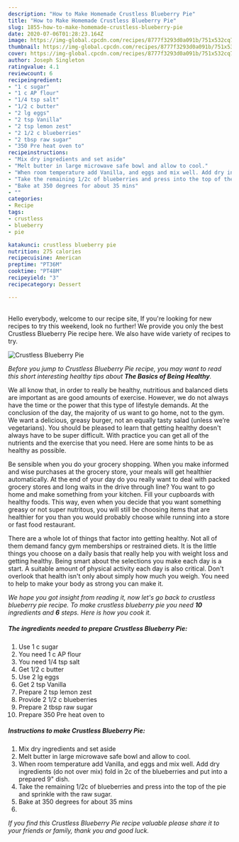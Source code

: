 ```yaml
---
description: "How to Make Homemade Crustless Blueberry Pie"
title: "How to Make Homemade Crustless Blueberry Pie"
slug: 1855-how-to-make-homemade-crustless-blueberry-pie
date: 2020-07-06T01:28:23.164Z
image: https://img-global.cpcdn.com/recipes/8777f3293d0a091b/751x532cq70/crustless-blueberry-pie-recipe-main-photo.jpg
thumbnail: https://img-global.cpcdn.com/recipes/8777f3293d0a091b/751x532cq70/crustless-blueberry-pie-recipe-main-photo.jpg
cover: https://img-global.cpcdn.com/recipes/8777f3293d0a091b/751x532cq70/crustless-blueberry-pie-recipe-main-photo.jpg
author: Joseph Singleton
ratingvalue: 4.1
reviewcount: 6
recipeingredient:
- "1 c sugar"
- "1 c AP flour"
- "1/4 tsp salt"
- "1/2 c butter"
- "2 lg eggs"
- "2 tsp Vanilla"
- "2 tsp lemon zest"
- "2 1/2 c blueberries"
- "2 tbsp raw sugar"
- "350 Pre heat oven to"
recipeinstructions:
- "Mix dry ingredients and set aside"
- "Melt butter in large microwave safe bowl and allow to cool."
- "When room temperature add Vanilla, and eggs and mix well. Add dry ingredients (do not over mix) fold in 2c of the blueberries and put into a prepared 9&#34; dish."
- "Take the remaining 1/2c of blueberries and press into the top of the pie and sprinkle with the raw sugar."
- "Bake at 350 degrees for about 35 mins"
- ""
categories:
- Recipe
tags:
- crustless
- blueberry
- pie

katakunci: crustless blueberry pie 
nutrition: 275 calories
recipecuisine: American
preptime: "PT36M"
cooktime: "PT48M"
recipeyield: "3"
recipecategory: Dessert

---
```

<br>
Hello everybody, welcome to our recipe site, If you're looking for new recipes to try this weekend, look no further! We provide you only the best Crustless Blueberry Pie recipe here. We also have wide variety of recipes to try.
<br>


![Crustless Blueberry Pie](https://img-global.cpcdn.com/recipes/8777f3293d0a091b/751x532cq70/crustless-blueberry-pie-recipe-main-photo.jpg)

<i>Before you jump to Crustless Blueberry Pie recipe, you may want to read this short interesting healthy tips about <strong>The Basics of Being Healthy</strong>.</i>

We all know that, in order to really be healthy, nutritious and balanced diets are important as are good amounts of exercise. However, we do not always have the time or the power that this type of lifestyle demands. At the conclusion of the day, the majority of us want to go home, not to the gym. We want a delicious, greasy burger, not an equally tasty salad (unless we’re vegetarians). You should be pleased to learn that getting healthy doesn't always have to be super difficult. With practice you can get all of the nutrients and the exercise that you need. Here are some hints to be as healthy as possible.

Be sensible when you do your grocery shopping. When you make informed and wise purchases at the grocery store, your meals will get healthier automatically. At the end of your day do you really want to deal with packed grocery stores and long waits in the drive through line? You want to go home and make something from your kitchen. Fill your cupboards with healthy foods. This way, even when you decide that you want something greasy or not super nutritous, you will still be choosing items that are healthier for you than you would probably choose while running into a store or fast food restaurant.

There are a whole lot of things that factor into getting healthy. Not all of them demand fancy gym memberships or restrained diets. It is the little things you choose on a daily basis that really help you with weight loss and getting healthy. Being smart about the selections you make each day is a start. A suitable amount of physical activity each day is also critical. Don't overlook that health isn't only about simply how much you weigh. You need to help to make your body as strong you can make it. 


<i>We hope you got insight from reading it, now let's go back to crustless blueberry pie recipe. To make crustless blueberry pie you need <strong>10</strong> ingredients and <strong>6</strong> steps. Here is how you cook it.
</i>

##### The ingredients needed to prepare Crustless Blueberry Pie:

1. Use 1 c sugar
1. You need 1 c AP flour
1. You need 1/4 tsp salt
1. Get 1/2 c butter
1. Use 2 lg eggs
1. Get 2 tsp Vanilla
1. Prepare 2 tsp lemon zest
1. Provide 2 1/2 c blueberries
1. Prepare 2 tbsp raw sugar
1. Prepare 350 Pre heat oven to


##### Instructions to make Crustless Blueberry Pie:

1. Mix dry ingredients and set aside
1. Melt butter in large microwave safe bowl and allow to cool.
1. When room temperature add Vanilla, and eggs and mix well. Add dry ingredients (do not over mix) fold in 2c of the blueberries and put into a prepared 9&#34; dish.
1. Take the remaining 1/2c of blueberries and press into the top of the pie and sprinkle with the raw sugar.
1. Bake at 350 degrees for about 35 mins
1. 


<i>If you find this Crustless Blueberry Pie recipe valuable please share it to your friends or family, thank you and good luck.</i>
